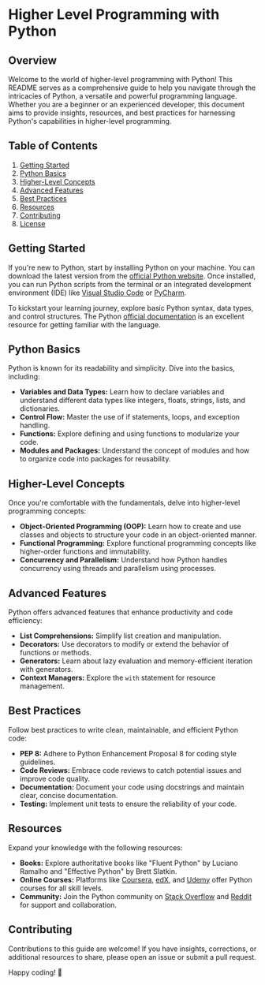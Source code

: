 # Higher Level Programming with Python

## Overview

Welcome to the world of higher-level programming with Python! This README serves as a comprehensive guide to help you navigate through the intricacies of Python, a versatile and powerful programming language. Whether you are a beginner or an experienced developer, this document aims to provide insights, resources, and best practices for harnessing Python's capabilities in higher-level programming.

## Table of Contents

1. [Getting Started](#getting-started)
2. [Python Basics](#python-basics)
3. [Higher-Level Concepts](#higher-level-concepts)
4. [Advanced Features](#advanced-features)
5. [Best Practices](#best-practices)
6. [Resources](#resources)
7. [Contributing](#contributing)
8. [License](#license)

## Getting Started

If you're new to Python, start by installing Python on your machine. You can download the latest version from the [official Python website](https://www.python.org/). Once installed, you can run Python scripts from the terminal or an integrated development environment (IDE) like [Visual Studio Code](https://code.visualstudio.com/) or [PyCharm](https://www.jetbrains.com/pycharm/).

To kickstart your learning journey, explore basic Python syntax, data types, and control structures. The Python [official documentation](https://docs.python.org/3/) is an excellent resource for getting familiar with the language.

## Python Basics

Python is known for its readability and simplicity. Dive into the basics, including:

- **Variables and Data Types:** Learn how to declare variables and understand different data types like integers, floats, strings, lists, and dictionaries.
- **Control Flow:** Master the use of if statements, loops, and exception handling.
- **Functions:** Explore defining and using functions to modularize your code.
- **Modules and Packages:** Understand the concept of modules and how to organize code into packages for reusability.

## Higher-Level Concepts

Once you're comfortable with the fundamentals, delve into higher-level programming concepts:

- **Object-Oriented Programming (OOP):** Learn how to create and use classes and objects to structure your code in an object-oriented manner.
- **Functional Programming:** Explore functional programming concepts like higher-order functions and immutability.
- **Concurrency and Parallelism:** Understand how Python handles concurrency using threads and parallelism using processes.

## Advanced Features

Python offers advanced features that enhance productivity and code efficiency:

- **List Comprehensions:** Simplify list creation and manipulation.
- **Decorators:** Use decorators to modify or extend the behavior of functions or methods.
- **Generators:** Learn about lazy evaluation and memory-efficient iteration with generators.
- **Context Managers:** Explore the `with` statement for resource management.

## Best Practices

Follow best practices to write clean, maintainable, and efficient Python code:

- **PEP 8:** Adhere to Python Enhancement Proposal 8 for coding style guidelines.
- **Code Reviews:** Embrace code reviews to catch potential issues and improve code quality.
- **Documentation:** Document your code using docstrings and maintain clear, concise documentation.
- **Testing:** Implement unit tests to ensure the reliability of your code.

## Resources

Expand your knowledge with the following resources:

- **Books:** Explore authoritative books like "Fluent Python" by Luciano Ramalho and "Effective Python" by Brett Slatkin.
- **Online Courses:** Platforms like [Coursera](https://www.coursera.org/), [edX](https://www.edx.org/), and [Udemy](https://www.udemy.com/) offer Python courses for all skill levels.
- **Community:** Join the Python community on [Stack Overflow](https://stackoverflow.com/) and [Reddit](https://www.reddit.com/r/learnpython/) for support and collaboration.

## Contributing

Contributions to this guide are welcome! If you have insights, corrections, or additional resources to share, please open an issue or submit a pull request.

Happy coding! 🐍
